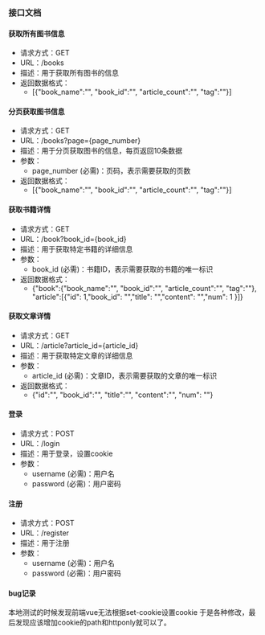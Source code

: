 ### 接口文档
#### 获取所有图书信息
- 请求方式：GET
- URL：/books
- 描述：用于获取所有图书的信息
- 返回数据格式：
  - [{"book_name":"", "book_id":"", "article_count":"", "tag":""}]
#### 分页获取图书信息
- 请求方式：GET
- URL：/books?page={page_number}
- 描述：用于分页获取图书的信息，每页返回10条数据
- 参数：
  - page_number (必需)：页码，表示需要获取的页数
- 返回数据格式：
  - [{"book_name":"", "book_id":"", "article_count":"", "tag":""}]
#### 获取书籍详情
- 请求方式：GET
- URL：/book?book_id={book_id}
- 描述：用于获取特定书籍的详细信息
- 参数：
  - book_id (必需)：书籍ID，表示需要获取的书籍的唯一标识
- 返回数据格式：
  - {"book":{"book_name":"", "book_id":"", "article_count":"", "tag":""}, "article":[{"id": 1,"book_id": "","title": "","content": "","num": 1 }]}
#### 获取文章详情
- 请求方式：GET
- URL：/article?article_id={article_id}
- 描述：用于获取特定文章的详细信息
- 参数：
  - article_id (必需)：文章ID，表示需要获取的文章的唯一标识
- 返回数据格式：
  - {"id":"", "book_id":"", "title":"", "content":"", "num": ""}
#### 登录
- 请求方式：POST
- URL：/login
- 描述：用于登录，设置cookie
- 参数：
  - username (必需)：用户名
  - password (必需)：用户密码
#### 注册
- 请求方式：POST
- URL：/register
- 描述：用于注册
- 参数：
    - username (必需)：用户名
    - password (必需)：用户密码


#### bug记录
本地测试的时候发现前端vue无法根据set-cookie设置cookie
于是各种修改，最后发现应该增加cookie的path和httponly就可以了。